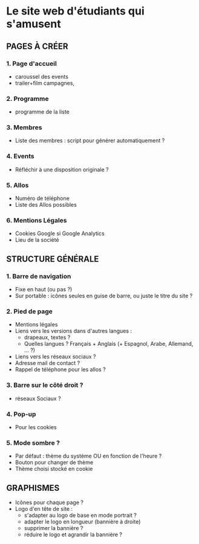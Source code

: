 # Le site web d'étudiants qui s'amusent

## PAGES À CRÉER

### 1. Page d'accueil
* caroussel des events
* trailer+film campagnes,

### 2. Programme
* programme de la liste

### 3. Membres
* Liste des membres : script pour générer automatiquement ?

### 4. Events
* Réfléchir à une disposition originale ?

### 5. Allos
* Numéro de téléphone
* Liste des Allos possibles

### 6. Mentions Légales
* Cookies Google si Google Analytics
* Lieu de la société


## STRUCTURE GÉNÉRALE

### 1. Barre de navigation
* Fixe en haut (ou pas ?)
* Sur portable : icônes seules en guise de barre, ou juste le titre du site ?

### 2. Pied de page
* Mentions légales
* Liens vers les versions dans d'autres langues : 
  * drapeaux, textes ?
  * Quelles langues ? Français + Anglais (+ Espagnol, Arabe, Allemand, ... ?)
* Liens vers les réseaux sociaux ?
* Adresse mail de contact ?
* Rappel de téléphone pour les allos ?

### 3. Barre sur le côté droit ?
* réseaux Sociaux ?

### 4. Pop-up
* Pour les cookies

### 5. Mode sombre ?
* Par défaut : thème du système OU en fonction de l'heure ?
* Bouton pour changer de thème
* Thème choisi stocké en cookie


## GRAPHISMES
* Icônes pour chaque page ?
* Logo d'en tête de site : 
  * s'adapter au logo de base en mode portrait ?
  * adapter le logo en longueur (bannière à droite)
  * supprimer la bannière ?
  * réduire le logo et agrandir la bannière ?
